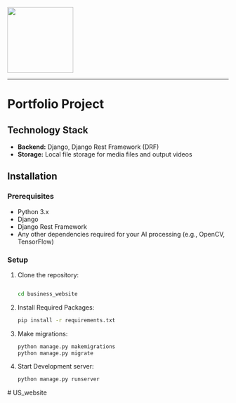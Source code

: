 <p>
  <a href="https://exarth.com/">
  <img src="https://exarth.com/static/exarth/theme/logo-red-1000.svg" height="150">
  </a>
</p>
<hr>

# Portfolio Project

## Technology Stack

- **Backend:** Django, Django Rest Framework (DRF)
- **Storage:** Local file storage for media files and output videos

## Installation

### Prerequisites

- Python 3.x
- Django
- Django Rest Framework
- Any other dependencies required for your AI processing (e.g., OpenCV, TensorFlow)

### Setup

1. Clone the repository:
   ```bash

   cd business_website

2. Install Required Packages:
   ```bash
   pip install -r requirements.txt

3. Make migrations:
   ```bash
   python manage.py makemigrations
   python manage.py migrate

4. Start Development server:
   ```bash
   python manage.py runserver
#   U S _ w e b s i t e  
 